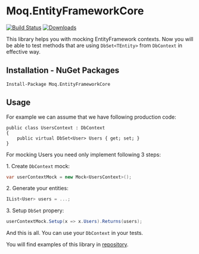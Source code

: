 # Moq.EntityFrameworkCore
[![Build Status](https://travis-ci.org/MichalJankowskii/Moq.EntityFrameworkCore.svg?branch=master)](https://travis-ci.org/MichalJankowskii/Moq.EntityFrameworkCore)
[![Downloads](https://img.shields.io/nuget/dt/Moq.EntityFrameworkCore.svg)](https://www.nuget.org/packages/Moq.EntityFrameworkCore/)

This library helps you with mocking EntityFramework contexts. Now you will be able to test methods that are using `DbSet<TEntity>` from `DbContext` in effective way.
## Installation - NuGet Packages
```
Install-Package Moq.EntityFrameworkCore
```

## Usage
For example we can assume that we have following production code:
```
public class UsersContext : DbContext
{
    public virtual DbSet<User> Users { get; set; }
}
```

For mocking Users you need only implement following 3 steps:

1\. Create `DbContext` mock:
```csharp
var userContextMock = new Mock<UsersContext>();
```
2\. Generate your entities:
```csharp
IList<User> users = ...;
```
3\. Setup `DbSet` propery:
```csharp
userContextMock.Setup(x => x.Users).Returns(users);
```

And this is all. You can use your `DbContext` in your tests.

You will find examples of this library in [repository](https://github.com/MichalJankowskii/Moq.EntityFrameworkCore/blob/master/src/Moq.EntityFrameworkCore.Examples/UsersServiceTest.cs).
